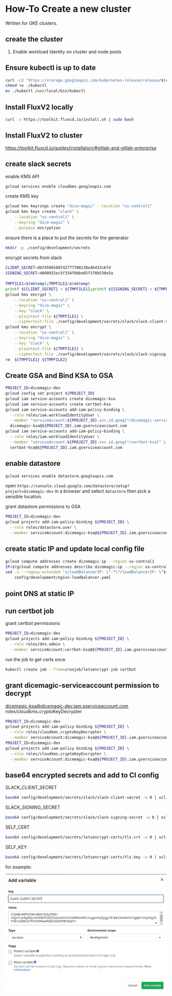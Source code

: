 # How-To Create a new cluster

Written for GKE clusters.

## create the cluster

1) Enable workload identity on cluster and node pools

## Ensure kubectl is up to date

```bash
curl -LO "https://storage.googleapis.com/kubernetes-release/release/$(curl -s https://storage.googleapis.com/kubernetes-release/release/stable.txt)/bin/linux/amd64/kubectl"
chmod +x ./kubectl
mv ./kubectl /usr/local/bin/kubectl
```

## Install FluxV2 locally

```bash
curl -s https://toolkit.fluxcd.io/install.sh | sudo bash
```

## Install FluxV2 to cluster

https://toolkit.fluxcd.io/guides/installation/#gitlab-and-gitlab-enterprise


## create slack secrets

enable KMS API

```bash
gcloud services enable cloudkms.googleapis.com
```

create KMS key

```bash
gcloud kms keyrings create "dice-magic" --location "us-central1"
gcloud kms keys create "slack" \
    --location "us-central1" \
    --keyring "dice-magic" \
    --purpose encryption
```

ensure there is a place to put the secrets for the generator

```bash
mkdir -p ./config/development/secrets
```

encrypt secrets from slack

```bash
CLIENT_SECRET=dbf4596580742777700138e4b433c6fd
SIGNING_SECRET=4608932ec5f334fbbbe65f370b530e5a

TMPFILE1=$(mktemp);TMPFILE2=$(mktemp)
printf ${CLIENT_SECRET} > ${TMPFILE1};printf ${SIGNING_SECRET} > ${TMPFILE2}
gcloud kms encrypt \
    --location "us-central1" \
    --keyring "dice-magic" \
    --key "slack" \
    --plaintext-file ${TMPFILE1} \
    --ciphertext-file ./config/development/secrets/slack/slack-client-secret
gcloud kms encrypt \
    --location "us-central1" \
    --keyring "dice-magic" \
    --key "slack" \
    --plaintext-file ${TMPFILE2} \
    --ciphertext-file ./config/development/secrets/slack/slack-signing-secret
rm  ${TMPFILE1} ${TMPFILE2}
```

## Create GSA and Bind KSA to GSA

```bash
PROJECT_ID=dicemagic-dev
gcloud config set project ${PROJECT_ID}
gcloud iam service-accounts create dicemagic-ksa
gcloud iam service-accounts create certbot-ksa 
gcloud iam service-accounts add-iam-policy-binding \
  --role roles/iam.workloadIdentityUser \
  --member "serviceAccount:${PROJECT_ID}.svc.id.goog[*/dicemagic-serviceaccount]" \
  dicemagic-ksa@${PROJECT_ID}.iam.gserviceaccount.com
gcloud iam service-accounts add-iam-policy-binding \
  --role roles/iam.workloadIdentityUser \
  --member "serviceAccount:${PROJECT_ID}.svc.id.goog[*/certbot-ksa]" \
  certbot-ksa@${PROJECT_ID}.iam.gserviceaccount.com

```

## enable datastore

```bash
gcloud services enable datastore.googleapis.com
```

open `https://console.cloud.google.com/datastore/setup?project=dicemagic-dev` in a browser and select `datastore` then pick a sensible location.

grant datastore permissions to GSA

```bash
PROJECT_ID=dicemagic-dev
gcloud projects add-iam-policy-binding ${PROJECT_ID} \
  --role roles/datastore.user \
  --member serviceAccount:dicemagic-ksa@${PROJECT_ID}.iam.gserviceaccount.com
```

## create static IP and update local config file

```bash
gcloud compute addresses create dicemagic-ip --region us-central1
IP=$(gcloud compute addresses describe dicemagic-ip --region us-central1 | awk '$1=="address:" {print $2}')
sed -i --regexp-extended "s/loadBalancerIP: \".*\"/loadBalancerIP: \"${IP}\"/g" \
    config/development/nginx-loadbalancer.yaml
```

## point DNS at static IP

## run certbot job

grant certbot permissions

```bash
PROJECT_ID=dicemagic-dev
gcloud projects add-iam-policy-binding ${PROJECT_ID} \
  --role roles/dns.admin \
  --member serviceAccount:certbot-ksa@${PROJECT_ID}.iam.gserviceaccount.com
```

run the job to get certs once

```bash
kubectl create job --from=cronjob/letsencrypt-job certbot
```

## grant dicemagic-serviceaccount permission to decrypt

dicemagic-ksa@dicemagic-dev.iam.gserviceaccount.com
roles/cloudkms.cryptoKeyDecrypter

```bash
PROJECT_ID=dicemagic-dev
gcloud projects add-iam-policy-binding ${PROJECT_ID} \
  --role roles/cloudkms.cryptoKeyDecrypter \
  --member serviceAccount:dicemagic-ksa@${PROJECT_ID}.iam.gserviceaccount.com
PROJECT_ID=dicemagic-dev
gcloud projects add-iam-policy-binding ${PROJECT_ID} \
  --role roles/cloudkms.cryptoKeyEncrypter \
  --member serviceAccount:dicemagic-ksa@${PROJECT_ID}.iam.gserviceaccount.com
```

## base64 encrypted secrets and add to CI config

SLACK_CLIENT_SECRET

```bash
base64 config/development/secrets/slack/slack-client-secret -w 0 | xclip -sel clip
```

SLACK_SIGNING_SECRET

```bash
base64 config/development/secrets/slack/slack-signing-secret -w 0 | xclip -sel clip
```

SELF_CERT

```bash
base64 config/development/secrets/letsencrypt-certs/tls.crt -w 0 | xclip -sel clip
```

SELF_KEY

```bash
base64 config/development/secrets/letsencrypt-certs/tls.key -w 0 | xclip -sel clip
```

for example:

![screenshot of git-lab CI variables config](ci-screenshot.png "add a variable")
